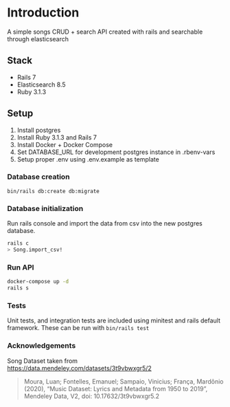 # Introduction

A simple songs CRUD + search API created with rails and searchable through elasticsearch

## Stack

- Rails 7
- Elasticsearch 8.5
- Ruby 3.1.3

## Setup

1. Install postgres
2. Install Ruby 3.1.3 and Rails 7
3. Install Docker + Docker Compose
4. Set DATABASE_URL for development postgres instance in .rbenv-vars
5. Setup proper .env using .env.example as template

### Database creation

`bin/rails db:create db:migrate`

### Database initialization

Run rails console and import the data from csv into the new postgres database.

```bash
rails c
> Song.import_csv!
```

### Run API

```bash
docker-compose up -d
rails s
```

### Tests

Unit tests, and integration tests are included using minitest and rails default framework.
These can be run with
`bin/rails test`

### Acknowledgements

Song Dataset taken from <https://data.mendeley.com/datasets/3t9vbwxgr5/2>
> Moura, Luan; Fontelles, Emanuel; Sampaio, Vinicius; França, Mardônio (2020), “Music Dataset: Lyrics and Metadata from 1950 to 2019”, Mendeley Data, V2, doi: 10.17632/3t9vbwxgr5.2
